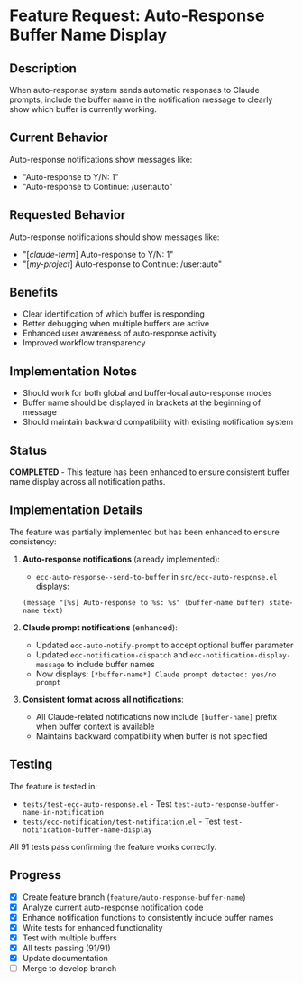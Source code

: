 # Feature Request: Auto-Response Buffer Name Display

## Description
When auto-response system sends automatic responses to Claude prompts, include the buffer name in the notification message to clearly show which buffer is currently working.

## Current Behavior
Auto-response notifications show messages like:
- "Auto-response to Y/N: 1"
- "Auto-response to Continue: /user:auto"

## Requested Behavior
Auto-response notifications should show messages like:
- "[*claude-term*] Auto-response to Y/N: 1"
- "[*my-project*] Auto-response to Continue: /user:auto"

## Benefits
- Clear identification of which buffer is responding
- Better debugging when multiple buffers are active
- Enhanced user awareness of auto-response activity
- Improved workflow transparency

## Implementation Notes
- Should work for both global and buffer-local auto-response modes
- Buffer name should be displayed in brackets at the beginning of message
- Should maintain backward compatibility with existing notification system

## Status
**COMPLETED** - This feature has been enhanced to ensure consistent buffer name display across all notification paths.

## Implementation Details
The feature was partially implemented but has been enhanced to ensure consistency:

1. **Auto-response notifications** (already implemented):
   - `ecc-auto-response--send-to-buffer` in `src/ecc-auto-response.el` displays:
   ```elisp
   (message "[%s] Auto-response to %s: %s" (buffer-name buffer) state-name text)
   ```

2. **Claude prompt notifications** (enhanced):
   - Updated `ecc-auto-notify-prompt` to accept optional buffer parameter
   - Updated `ecc-notification-dispatch` and `ecc-notification-display-message` to include buffer names
   - Now displays: `[*buffer-name*] Claude prompt detected: yes/no prompt`

3. **Consistent format across all notifications**:
   - All Claude-related notifications now include `[buffer-name]` prefix when buffer context is available
   - Maintains backward compatibility when buffer is not specified

## Testing
The feature is tested in:
- `tests/test-ecc-auto-response.el` - Test `test-auto-response-buffer-name-in-notification`
- `tests/ecc-notification/test-notification.el` - Test `test-notification-buffer-name-display`

All 91 tests pass confirming the feature works correctly.

## Progress
- [x] Create feature branch (`feature/auto-response-buffer-name`)
- [x] Analyze current auto-response notification code
- [x] Enhance notification functions to consistently include buffer names
- [x] Write tests for enhanced functionality
- [x] Test with multiple buffers
- [x] All tests passing (91/91)
- [x] Update documentation
- [ ] Merge to develop branch